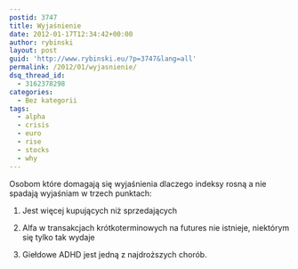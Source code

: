 ```yaml
---
postid: 3747
title: Wyjaśnienie
date: 2012-01-17T12:34:42+00:00
author: rybinski
layout: post
guid: 'http://www.rybinski.eu/?p=3747&lang=all'
permalink: /2012/01/wyjasnienie/
dsq_thread_id:
  - 3162378298
categories:
  - Bez kategorii
tags:
  - alpha
  - crisis
  - euro
  - rise
  - stocks
  - why
---
```

Osobom które domagają się wyjaśnienia dlaczego indeksy rosną a nie spadają wyjaśniam w trzech punktach:

1. Jest więcej kupujących niż sprzedających

2. Alfa w transakcjach krótkoterminowych na futures nie istnieje, niektórym się tylko tak wydaje

3. Giełdowe ADHD jest jedną z najdroższych chorób.
